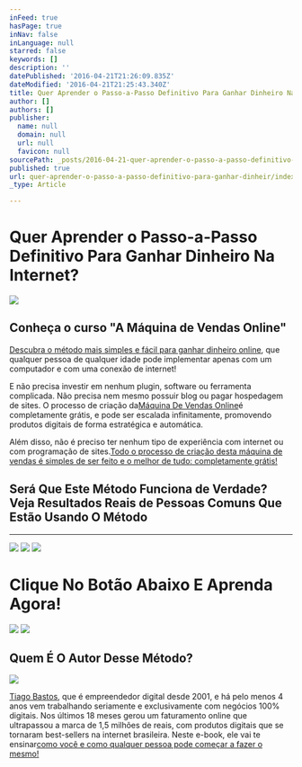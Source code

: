 ```yaml
---
inFeed: true
hasPage: true
inNav: false
inLanguage: null
starred: false
keywords: []
description: ''
datePublished: '2016-04-21T21:26:09.835Z'
dateModified: '2016-04-21T21:25:43.340Z'
title: Quer Aprender o Passo-a-Passo Definitivo Para Ganhar Dinheiro Na Internet?
author: []
authors: []
publisher:
  name: null
  domain: null
  url: null
  favicon: null
sourcePath: _posts/2016-04-21-quer-aprender-o-passo-a-passo-definitivo-para-ganhar-dinheir.md
published: true
url: quer-aprender-o-passo-a-passo-definitivo-para-ganhar-dinheir/index.html
_type: Article

---
```

# Quer Aprender o Passo-a-Passo Definitivo Para Ganhar Dinheiro Na Internet?
![](https://the-grid-user-content.s3-us-west-2.amazonaws.com/7aba4e83-fce6-47de-9510-9517816cbb2c.jpg)

## **Conheça o curso "A Máquina de Vendas Online"**

[Descubra o método mais simples e fácil para ganhar dinheiro online][0], que qualquer pessoa de qualquer idade pode implementar apenas com um computador e com uma conexão de internet!

E não precisa investir em nenhum plugin, software ou ferramenta complicada. Não precisa nem mesmo possuir blog ou pagar hospedagem de sites. O processo de criação da[Máquina De Vendas Online][0]é completamente grátis, e pode ser escalada infinitamente, promovendo produtos digitais de forma estratégica e automática.

Além disso, não é preciso ter nenhum tipo de experiência com internet ou com programação de sites.[Todo o processo de criação desta máquina de vendas é simples de ser feito e o melhor de tudo: completamente grátis!][0]

## **Será Que Este Método Funciona de Verdade? Veja Resultados Reais de Pessoas Comuns Que Estão Usando O Método**

****
![](https://the-grid-user-content.s3-us-west-2.amazonaws.com/435c2061-3192-4b5b-aa6b-ea22b1e65992.png)
![](https://the-grid-user-content.s3-us-west-2.amazonaws.com/af873c41-098c-4ffd-9ccb-97bfdcb5c388.png)
![](https://the-grid-user-content.s3-us-west-2.amazonaws.com/ec34df68-a4ac-454d-a073-3624eec6fc5c.png)

# **Clique No Botão Abaixo E Aprenda Agora!**
![](https://the-grid-user-content.s3-us-west-2.amazonaws.com/b7e2804b-3be4-40dd-b263-8ea6b82484b3.png)
![](https://the-grid-user-content.s3-us-west-2.amazonaws.com/84dc36dd-452a-4c90-82ba-9c150c235d02.png)

## **Quem É O Autor Desse Método?**
![](https://the-grid-user-content.s3-us-west-2.amazonaws.com/2693d269-a812-4215-bf5e-afb876595f2d.jpg)

[Tiago Bastos][0], que é empreendedor digital desde 2001, e há pelo menos 4 anos vem trabalhando seriamente e exclusivamente com negócios 100% digitais. Nos últimos 18 meses gerou um faturamento online que ultrapassou a marca de 1,5 milhões de reais, com produtos digitais que se tornaram best-sellers na internet brasileira. Neste e-book, ele vai te ensinar[co][0][mo você e como qualquer pessoa pode começar a fazer o mesmo!][1]

[0]: http://www.85.kmitd6.com/w/1e3eGYiebYOsHvIUme763a0-69
[1]: null